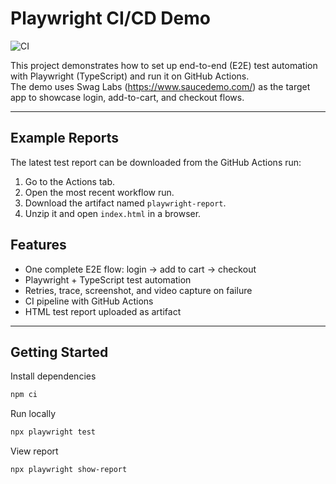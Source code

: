 # Playwright CI/CD Demo

![CI](https://github.com/AmirSean/Playwright-Demo/actions/workflows/e2e.yml/badge.svg)

This project demonstrates how to set up end-to-end (E2E) test automation with Playwright (TypeScript) and run it on GitHub Actions.  
The demo uses Swag Labs (https://www.saucedemo.com/) as the target app to showcase login, add-to-cart, and checkout flows.

---

## Example Reports

The latest test report can be downloaded from the GitHub Actions run:

1. Go to the Actions tab.
2. Open the most recent workflow run.
3. Download the artifact named `playwright-report`.
4. Unzip it and open `index.html` in a browser.

## Features

- One complete E2E flow: login -> add to cart -> checkout
- Playwright + TypeScript test automation
- Retries, trace, screenshot, and video capture on failure
- CI pipeline with GitHub Actions
- HTML test report uploaded as artifact

---

## Getting Started

Install dependencies

```bash
npm ci
```

Run locally

```bash
npx playwright test
```

View report

```bash
npx playwright show-report
```

